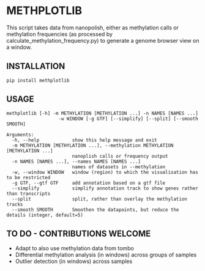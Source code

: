 # METHPLOTLIB

This script takes data from nanopolish, either as methylation calls or methylation frequencies (as processed by calculate_methylation_frequency.py) to generate a genome browser view on a window.

## INSTALLATION
`pip install methplotlib`

## USAGE
```
methplotlib [-h] -m METHYLATION [METHYLATION ...] -n NAMES [NAMES ...]
                   -w WINDOW [-g GTF] [--simplify] [--split] [--smooth SMOOTH]

Arguments:
  -h, --help            show this help message and exit
  -m METHYLATION [METHYLATION ...], --methylation METHYLATION [METHYLATION ...]
                        nanoplish calls or frequency output
  -n NAMES [NAMES ...], --names NAMES [NAMES ...]
                        names of datasets in --methylation
  -w, --window WINDOW   window (region) to which the visualisation has to be restricted
  -g GTF, --gtf GTF     add annotation based on a gtf file
  --simplify            simplify annotation track to show genes rather than transcripts
  --split               split, rather than overlay the methylation tracks
  --smooth SMOOTH       Smoothen the datapoints, but reduce the details (integer, default=5)
```


## TO DO - CONTRIBUTIONS WELCOME
- Adapt to also use methylation data from tombo
- Differential methylation analysis (in windows) across groups of samples
- Outlier detection (in windows) across samples
